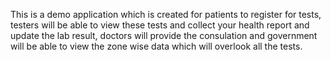 This is a demo application which is created for patients to register for tests, testers will be able to view these tests and collect your health report and update the lab result, doctors will provide the consulation and government will be able to view the zone wise data which will overlook all the tests.
